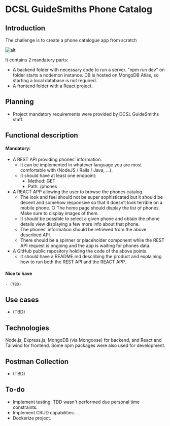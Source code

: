 # DCSL GuideSmiths Phone Catalog

## Introduction
The challenge is to create a phone catalogue app from scratch

![alt](https://c.tenor.com/7FvMpzjFTyAAAAAC/smartphone-cat.gif "Your new moobile phone")

It contains 2 mandatory parts:
- A backend folder with necessary code to run a server. "npm run dev" on folder starts a nodemon instance. DB is hosted on MongoDB Atlas, so starting a local database is not required.
- A frontend folder with a React project.

## Planning
- Project mandatory requirements were provided by DCSL GuideSmiths staff.

## Functional description
#### Mandatory:
- A REST API providing phones’ information.
    * It can be implemented in whatever language you are most comfortable with (NodeJS / Rails / Java, ...).
    * It should have at least one endpoint:
        - Method: GET
        - Path: /phones
- A REACT APP allowing the user to browse the phones catalog.
    * The look and feel should not be super sophisticated but it should be decent and somehow responsive so that it doesn’t look terrible on a mobile phone. ○ The home page should display the list of phones. Make sure to display images of them.
    * It should be possible to select a given phone and obtain the phone details view displaying a few more info about that phone.
    * The phones’ information should be retrieved from the above described API.
    * There should be a spinner or placeholder component while the REST API request is ongoing and the app is waiting for phones data.
- A GitHub public repository holding the code of the above points. 
    * It should have a README.md describing the product and explaining how to run both the REST API and the REACT APP.

#### Nice to have
    - (TBD)

## Use cases
- (TBD)

## Technologies
Node.js, Express.js, MongoDB (via Mongoose) for backend, and React and Tailwind for frontend. Some npm packages were also used for development.

## Postman Collection
- (TBD)

## To-do
- Implement testing: TDD wasn't performed due personal time constraints.
- Implement CRUD capabilities.
- Dockerize project.